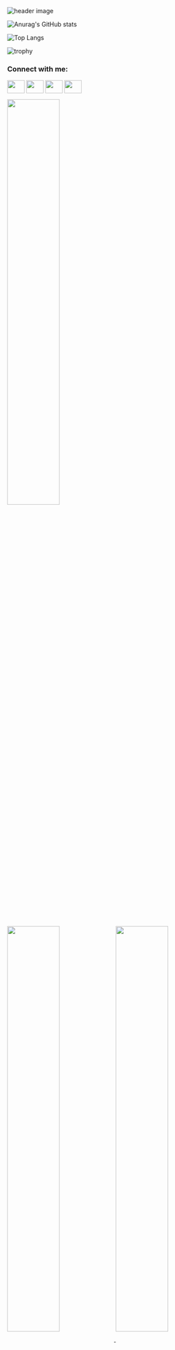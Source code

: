 
<img style="display: block; margin: 0 auto" src="https://cdn.pixabay.com/photo/2015/04/02/08/11/universe-703517_960_720.jpg" alt="header image">

![Anurag's GitHub stats](https://github-readme-stats.vercel.app/api?username=albertogarel&show_icons=true&theme=tokyonight&include_all_commits=true)

![Top Langs](https://github-readme-stats.vercel.app/api/top-langs/?username=albertogarel&theme=tokyonight)

![trophy](https://github-profile-trophy.vercel.app/?username=albertogarel&theme=onestar)

<h3 align="left">Connect with me:</h3>
<p align="left">
<a href="your link" target="blank"><img align="center" src="https://cdn.jsdelivr.net/npm/simple-icons@3.0.1/icons/twitter.svg" alt="" height="30" width="40"/></a>
<a href="your link" target="blank"><img align="center" src="https://cdn.jsdelivr.net/npm/simple-icons@3.0.1/icons/linkedin.svg" alt="" height="30" width="40" /></a>
<a href="your link" target="blank"><img align="center" src="https://cdn.jsdelivr.net/npm/simple-icons@3.0.1/icons/instagram.svg" alt="" height="30" width="40" /></a>
<a href="your link" target="blank"><img align="center" src="https://cdn.jsdelivr.net/npm/simple-icons@3.0.1/icons/youtube.svg" alt="" height="30" width="40" /></a>
</p>

<a href="https://github.com/charly3pins">
	<img align="center" width="49%" src="./header.svg" />
</a>
<br/>
<a href="https://github.com/charly3pins">
	<img align="center" width="49%" src="./repositories.svg" />
</a>
<a href="https://github.com/charly3pins">
	<img align="center" width="49%" src="./acti_comm.svg" />
</a>
<a href="https://github.com/charly3pins">
	<img align="center" width="49%" src="./iso_calender.svg" />
</a>
<a href="https://github.com/charly3pins">
	<img align="center" width="49%" src="./issue_pr_lang.svg" />
</a>
<a href="https://github.com/charly3pins">
	<img align="center" width="49%" src="./github-habits.svg" />
</a>
<a href="https://github.com/charly3pins">
	<img align="center" width="49%" src="./achievements.svg" />
</a>

## 👋 Keep in touch

[![Twitter](https://img.shields.io/badge/Twitter-1DA1F2?style=for-the-badge&logo=twitter&logoColor=white)](https://twitter.com/intent/follow?screen_name=charly3pins)
[![RSS](https://img.shields.io/badge/RSS-FFA500?style=for-the-badge&logo=rss&logoColor=white)](https://charly3pins.dev)
[![DEV.to](https://img.shields.io/badge/dev.to-0A0A0A?style=for-the-badge&logo=dev.to&logoColor=white)](https://dev.to/charly3pins)
[![Linkedin](https://img.shields.io/badge/LinkedIn-0077B5?style=for-the-badge&logo=linkedin&logoColor=white)](https://www.linkedin.com/in/carlesfuste/)

## 👨‍💻 Blog

Besides writing code, I like to write articles about things that I find interesting. You can read the articles at **[Albertogarel](https://albertogarel.com)**

Latest posts:
- **[Go project layout with Clean architectures and DDD](https://charly3pins.dev/blog/go-project-layout-with-clean-architecures-and-ddd/)** (8 months ago)
- **[Learn how to use the embed package in Go by building a web page easily](https://charly3pins.dev/blog/learn-how-to-use-the-embed-package-in-go-by-building-a-web-page-easily/)** (12 months ago)
- **[What I learned defining the Selection Process for a Software Engineer in the startup where I work](https://charly3pins.dev/blog/what-i-learned-defining-the-selection-process-for-a-software-engineer-in-the-startup-where-i-work/)** (15 months ago)
- **[Increase your productivity with Notion](https://charly3pins.dev/blog/increase-your-productivity-with-notion/)** (16 months ago)
- **[The Pomodoro Technique](https://charly3pins.dev/blog/the-pomodoro-technique/)** (16 months ago)
- **[Automate Your GitHub Profile README with Go and GitHub Actions](https://charly3pins.dev/blog/automate-your-github-profile-readme-with-go-and-github-actions/)** (17 months ago)
- **[My productivity setup for VS Code](https://charly3pins.dev/blog/my-productivity-setup-for-vs-code/)** (17 months ago)
- **[Build an awesome GitHub's profile README](https://charly3pins.dev/blog/build-an-awesome-github-profile-readme/)** (18 months ago)
- **[How to have a multilingual site in Hugo](https://charly3pins.dev/blog/how-to-have-a-multilingual-site-in-hugo/)** (18 months ago)
- **[How to add Google Analytics to your Hugo site](https://charly3pins.dev/blog/how-to-add-google-analytics-to-your-hugo-site/)** (21 months ago)


![](https://media.giphy.com/media/MGdfeiKtEiEPS/giphy.gif)
